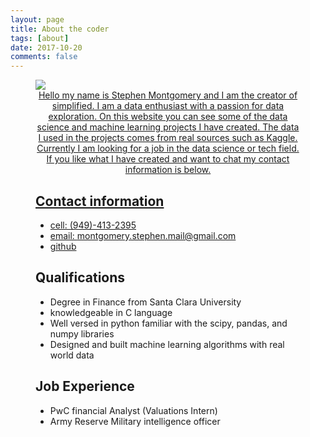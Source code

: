 ```yaml
---
layout: page
title: About the coder
tags: [about]
date: 2017-10-20
comments: false
---
```


<figure>
	<a href="https://www.linkedin.com/in/stephenamontgomery/"><img src="https://www.flickr.com/photos/153167730@N02/38039305302/in/dateposted-public/"></a>
	<figcaption><a href="https://www.linkedin.com/in/stephenamontgomery/"
</figure>

<center>Hello my name is Stephen Montgomery and I am the creator of simplified. I am a data enthusiast with a passion for data exploration. On this website you can see some of the data science and machine learning projects I have created. The data I used in the projects comes from real sources such as Kaggle. Currently I am looking for a job in the data science or tech field. If you like what I have created and want to chat my contact information is below. </center>

## Contact information
* cell: (949)-413-2395
* email: montgomery.stephen.mail@gmail.com
* <a href="https://github.com/Montgomery-Data-Science"><b></b>github</a>

## Qualifications
* Degree in Finance from Santa Clara University
* knowledgeable in C language
* Well versed in python familiar with the scipy, pandas, and numpy libraries
* Designed and built machine learning algorithms with real world data

## Job Experience
* PwC financial Analyst (Valuations Intern)
* Army Reserve Military intelligence officer
